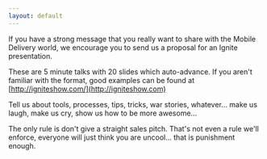 ```yaml
---
layout: default
---
```


If you have a strong message that you really want to share with the Mobile Delivery world, we encourage you to send us a proposal for an Ignite presentation. 

These are 5 minute talks with 20 slides which auto-advance. If you aren't familiar with the format, good examples can be found at [http://igniteshow.com/](http://igniteshow.com)

Tell us about tools, processes, tips, tricks, war stories, whatever... make us laugh, make us cry, show us how to be more awesome... 

The only rule is don't give a straight sales pitch. That's not even a rule we'll enforce, everyone will just think you are uncool... that is punishment enough.
